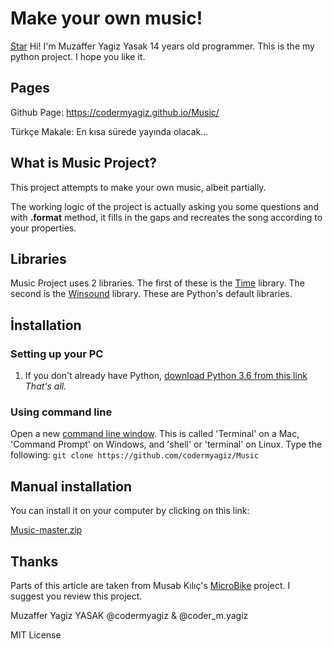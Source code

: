 #        Make your own music!
<!-- Place this tag where you want the button to render. -->
<a class="github-button" href="https://github.com/ntkme/github-buttons" data-icon="octicon-star" data-size="large" aria-label="Star ntkme/github-buttons on GitHub">Star</a>
Hi! I'm Muzaffer Yagiz Yasak 14 years old programmer. This is the my python project. I hope you like it.
##  Pages

Github Page: https://codermyagiz.github.io/Music/

Türkçe Makale: En kısa sürede yayında olacak...

## What is Music Project?

This project attempts to make your own music, albeit partially. 

The working logic of the project is actually asking you some questions and with **.format** method, it fills in the gaps and recreates the song according to your properties.

## Libraries
Music Project uses 2 libraries. The first of these is the [Time](https://docs.python.org/3/library/time.html#module-time) library. The second is the [Winsound](https://docs.python.org/3/library/winsound.html) library. These are Python's default libraries.


## İnstallation 
### Setting up your PC
1.  If you don't already have Python,  [download Python 3.6 from this link](https://www.python.org/downloads/release/python-369/)
*That's all.*
### **Using command line**
Open a new  [command line window](https://www.computerhope.com/jargon/c/commandi.htm). This is called 'Terminal' on a Mac, 'Command Prompt' on Windows, and 'shell' or 'terminal' on Linux. Type the following:
`git clone https://github.com/codermyagiz/Music`

## Manual installation

You can install it on your computer by clicking on this link:

[Music-master.zip](https://drive.google.com/file/d/1HcPx746YvZQCWsT-GXR2EBYjt2YKUSjh/view?usp=sharing)

## Thanks

Parts of this article are taken from Musab Kılıç's [MicroBike](https://github.com/musabkilic/MicroBike) project. 
I suggest you review this project.


Muzaffer Yagiz YASAK
@codermyagiz & @coder_m.yagiz

MIT License
